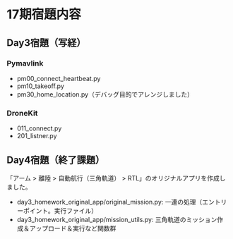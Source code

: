 # 17期宿題内容

## Day3宿題（写経）

### Pymavlink
- pm00_connect_heartbeat.py
- pm10_takeoff.py
- pm30_home_location.py（デバッグ目的でアレンジしました）

### DroneKit
- 011_connect.py
- 201_listner.py

## Day4宿題（終了課題）

「アーム > 離陸 > 自動航行（三角軌道） > RTL」のオリジナルアプリを作成しました。

- day3_homework_original_app/original_mission.py: 一連の処理（エントリーポイント。実行ファイル）
- day3_homework_original_app/mission_utils.py: 三角軌道のミッション作成＆アップロード＆実行など関数群
